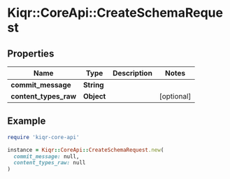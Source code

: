 # Kiqr::CoreApi::CreateSchemaRequest

## Properties

| Name | Type | Description | Notes |
| ---- | ---- | ----------- | ----- |
| **commit_message** | **String** |  |  |
| **content_types_raw** | **Object** |  | [optional] |

## Example

```ruby
require 'kiqr-core-api'

instance = Kiqr::CoreApi::CreateSchemaRequest.new(
  commit_message: null,
  content_types_raw: null
)
```

